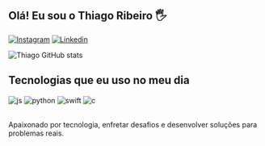 ## Olá! Eu sou o Thiago Ribeiro 🖐️

[![Instagram](https://img.shields.io/badge/Instagram-E4405F?style=for-the-badge&logo=instagram&logoColor=white)](https://instagram.com/thiagorlbeiro)
[![Linkedin](https://img.shields.io/badge/LinkedIn-0077B5?style=for-the-badge&logo=linkedin&logoColor=white)](https://www.linkedin.com/in/devthiagoribeiro/)

![Thiago GitHub stats](https://github-readme-stats.vercel.app/api?username=devthiagoribeiro&show_icons=true&theme=dracula&count_private=true)

## Tecnologias que eu uso no meu dia

<div style="display: inline_block">
  <img align="center" alt="js" src="https://img.shields.io/badge/JavaScript-F7DF1E?style=for-the-badge&logo=javascript&logoColor=black" />
  <img align="center" alt="python" src="https://img.shields.io/badge/Python-3776AB?style=for-the-badge&logo=python&logoColor=white" />
  <img align="center" alt="swift" src="https://img.shields.io/badge/Swift-ff6700?style=for-the-badge&logo=swift&logoColor=white" />
  <img align="center" alt="c" src="https://img.shields.io/badge/C-1b43c3?style=for-the-badge&logo=c&logoColor=white" />
</div><br/>

Apaixonado por tecnologia, enfretar desafios e desenvolver soluções para problemas reais.


